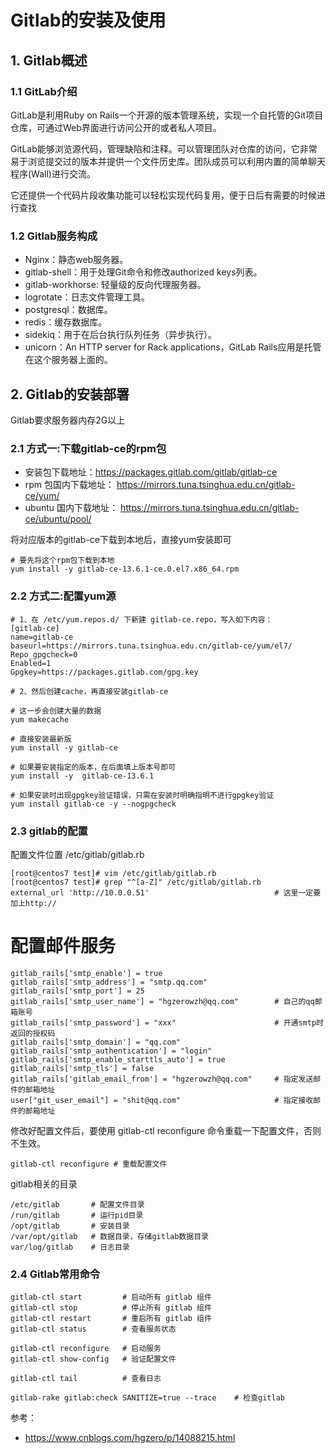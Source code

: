 # Gitlab的安装及使用

## 1. Gitlab概述

### 1.1 GitLab介绍
GitLab是利用Ruby on Rails一个开源的版本管理系统，实现一个自托管的Git项目仓库，可通过Web界面进行访问公开的或者私人项目。

GitLab能够浏览源代码，管理缺陷和注释。可以管理团队对仓库的访问，它非常易于浏览提交过的版本并提供一个文件历史库。团队成员可以利用内置的简单聊天程序(Wall)进行交流。

它还提供一个代码片段收集功能可以轻松实现代码复用，便于日后有需要的时候进行查找

### 1.2 Gitlab服务构成
- Nginx：静态web服务器。
- gitlab-shell：用于处理Git命令和修改authorized keys列表。
- gitlab-workhorse: 轻量级的反向代理服务器。
- logrotate：日志文件管理工具。
- postgresql：数据库。
- redis：缓存数据库。
- sidekiq：用于在后台执行队列任务（异步执行）。
- unicorn：An HTTP server for Rack applications，GitLab Rails应用是托管在这个服务器上面的。


## 2. Gitlab的安装部署

Gitlab要求服务器内存2G以上

### 2.1 方式一:下载gitlab-ce的rpm包

- 安装包下载地址：https://packages.gitlab.com/gitlab/gitlab-ce
- rpm 包国内下载地址： https://mirrors.tuna.tsinghua.edu.cn/gitlab-ce/yum/
- ubuntu 国内下载地址： https://mirrors.tuna.tsinghua.edu.cn/gitlab-ce/ubuntu/pool/

将对应版本的gitlab-ce下载到本地后，直接yum安装即可
```
# 要先将这个rpm包下载到本地
yum install -y gitlab-ce-13.6.1-ce.0.el7.x86_64.rpm
```

### 2.2 方式二:配置yum源

```
# 1、在 /etc/yum.repos.d/ 下新建 gitlab-ce.repo，写入如下内容：
[gitlab-ce]
name=gitlab-ce
baseurl=https://mirrors.tuna.tsinghua.edu.cn/gitlab-ce/yum/el7/
Repo_gpgcheck=0
Enabled=1
Gpgkey=https://packages.gitlab.com/gpg.key

# 2、然后创建cache，再直接安装gitlab-ce

# 这一步会创建大量的数据
yum makecache  

# 直接安装最新版
yum install -y gitlab-ce                

# 如果要安装指定的版本，在后面填上版本号即可
yum install -y  gitlab-ce-13.6.1

# 如果安装时出现gpgkey验证错误，只需在安装时明确指明不进行gpgkey验证
yum install gitlab-ce -y --nogpgcheck
```

### 2.3 gitlab的配置

配置文件位置  /etc/gitlab/gitlab.rb
```
[root@centos7 test]# vim /etc/gitlab/gitlab.rb
[root@centos7 test]# grep "^[a-Z]" /etc/gitlab/gitlab.rb
external_url 'http://10.0.0.51'                            # 这里一定要加上http://
```

# 配置邮件服务
```
gitlab_rails['smtp_enable'] = true
gitlab_rails['smtp_address'] = "smtp.qq.com"
gitlab_rails['smtp_port'] = 25
gitlab_rails['smtp_user_name'] = "hgzerowzh@qq.com"        # 自己的qq邮箱账号
gitlab_rails['smtp_password'] = "xxx"                      # 开通smtp时返回的授权码
gitlab_rails['smtp_domain'] = "qq.com"
gitlab_rails['smtp_authentication'] = "login"   
gitlab_rails['smtp_enable_starttls_auto'] = true
gitlab_rails['smtp_tls'] = false
gitlab_rails['gitlab_email_from'] = "hgzerowzh@qq.com"     # 指定发送邮件的邮箱地址
user["git_user_email"] = "shit@qq.com"                     # 指定接收邮件的邮箱地址
```

修改好配置文件后，要使用 gitlab-ctl reconfigure 命令重载一下配置文件，否则不生效。
```
gitlab-ctl reconfigure # 重载配置文件
```

gitlab相关的目录
```
/etc/gitlab       # 配置文件目录
/run/gitlab       # 运行pid目录
/opt/gitlab       # 安装目录
/var/opt/gitlab   # 数据目录，存储gitlab数据目录
var/log/gitlab    # 日志目录
```


### 2.4 Gitlab常用命令
```
gitlab-ctl start         # 启动所有 gitlab 组件
gitlab-ctl stop          # 停止所有 gitlab 组件
gitlab-ctl restart       # 重启所有 gitlab 组件
gitlab-ctl status        # 查看服务状态

gitlab-ctl reconfigure   # 启动服务
gitlab-ctl show-config   # 验证配置文件

gitlab-ctl tail          # 查看日志

gitlab-rake gitlab:check SANITIZE=true --trace    # 检查gitlab
```







参考：
- https://www.cnblogs.com/hgzero/p/14088215.html
